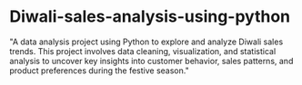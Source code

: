 # Diwali-sales-analysis-using-python
"A data analysis project using Python to explore and analyze Diwali sales trends. This project involves data cleaning, visualization, and statistical analysis to uncover key insights into customer behavior, sales patterns, and product preferences during the festive season."
